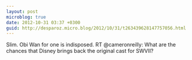 ```yaml
---
layout: post
microblog: true
date: 2012-10-31 03:37 +0300
guid: http://desparoz.micro.blog/2012/10/31/t263439628147757056.html
---
```

Slim. Obi Wan for one is indisposed. RT @cameronreilly: What are the chances that Disney brings back the original cast for SWVII?

